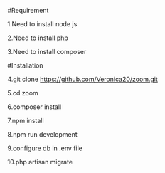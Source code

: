 #Requirement

1.Need to install node js

2.Need to install php

3.Need to install composer 

#Installation

4.git clone https://github.com/Veronica20/zoom.git


5.cd zoom 

6.composer install 

7.npm install

8.npm run development

9.configure db in .env file  

10.php artisan migrate 
